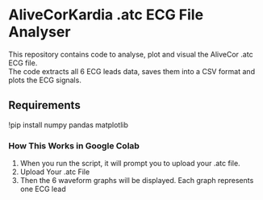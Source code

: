 # AliveCorKardia .atc ECG File Analyser
 This repository contains code to analyse, plot and visual the AliveCor .atc ECG file.  
 The code extracts all 6 ECG leads data, saves them into a CSV format and plots the ECG signals.

## Requirements
!pip install numpy pandas matplotlib

### How This Works in Google Colab
1. When you run the script, it will prompt you to upload your .atc file.
2. Upload Your .atc File
3. Then the 6 waveform graphs will be displayed. Each graph represents one ECG lead
